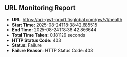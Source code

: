 ## URL Monitoring Report

- **URL:** https://api-gw1-prod1.fisglobal.com/gw/v1/health
- **Start Time:** 2025-08-24T18:38:42.685515
- **End Time:** 2025-08-24T18:38:42.866644
- **Total Time Taken:** 0.181129 seconds
- **HTTP Status Code:** 403
- **Status:** Failure
- **Failure Reason:** HTTP Status Code: 403
